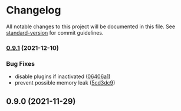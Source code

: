# Changelog

All notable changes to this project will be documented in this file. See [standard-version](https://github.com/conventional-changelog/standard-version) for commit guidelines.

### [0.9.1](https://github.com/significantbit/nuxt-appsignal/compare/v0.9.0...v0.9.1) (2021-12-10)


### Bug Fixes

* disable plugins if inactivated ([06406a1](https://github.com/significantbit/nuxt-appsignal/commit/06406a121c702414fa823c1b9a4bbc45751b9c2e))
* prevent possible memory leak ([5cd3dc9](https://github.com/significantbit/nuxt-appsignal/commit/5cd3dc91c0a4c5b61233d580c53761f3f9a8e183))

## 0.9.0 (2021-11-29)
